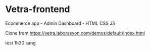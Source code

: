 # Vetra-frontend
Ecommerce app - Admin Dashboard - HTML CSS JS
 
 Clone from https://vetra.laborasyon.com/demos/default/index.html

test 1h30 sang